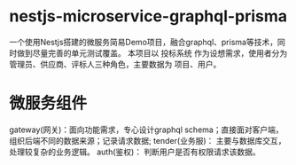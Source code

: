 # nestjs-microservice-graphql-prisma
一个使用Nestjs搭建的微服务简易Demo项目，融合graphql、prisma等技术，同时做到尽量完善的单元测试覆盖。
本项目以 投标系统 作为设想需求，使用者分为管理员、供应商、评标人三种角色，主要数据为 项目、用户。

# 微服务组件
gateway(网关)：面向功能需求，专心设计graphql schema；直接面对客户端，组织后端不同的数据来源；记录请求数据;
tender(业务服)： 主要与数据库交互，处理较复杂的业务逻辑。
auth(鉴权)： 判断用户是否有权限请求该数据。
